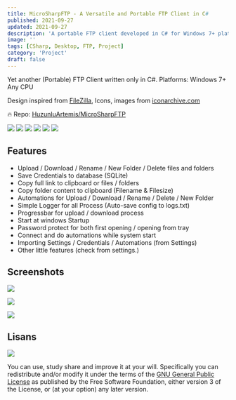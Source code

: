 ```yaml
---
title: MicroSharpFTP - A Versatile and Portable FTP Client in C#
published: 2021-09-27
updated: 2021-09-27
description: 'A portable FTP client developed in C# for Windows 7+ platforms, inspired by FileZilla'
image: ''
tags: [CSharp, Desktop, FTP, Project]
category: 'Project'
draft: false
---
```


Yet another (Portable) FTP Client written only in C#. Platforms: Windows 7+ Any CPU

Design inspired from [FileZilla](https://filezilla-project.org), Icons, images from [iconarchive.com](https://iconarchive.com)

🔥 Repo: [HuzunluArtemis/MicroSharpFTP](https://gitlab.com/HuzunluArtemis/MicroSharpFTP)

[![](https://img.shields.io/gitlab/license/HuzunluArtemis/MicroSharpFTP?style=flat)](#)
[![](https://visitor-badge.laobi.icu/badge?page_id=huzunluartemis.MicroSharpFTP)](#)
[![](https://img.shields.io/twitter/follow/huzunluartemis?&label=twitter&color=blue&style=flat&logo=twitter)](https://twitter.com/HuzunluArtemis)
[![](https://img.shields.io/badge/telegram-up-blue?style=for-the-badge&logo=telegram&logoColor=blue&style=flat)](https://t.me/HuzunluArtemis)
[![](https://img.shields.io/endpoint?style=flat&url=https%3A%2F%2Frunkit.io%2Fdamiankrawczyk%2Ftelegram-badge%2Fbranches%2Fmaster%3Furl%3Dhttps%3A%2F%2Ft.me/HuzunluArtemis)](https://t.me/HuzunluArtemis)
[![](https://img.shields.io/badge/artemis.pages-.dev-blue?style=flat&logo=devdotto&style=flat)](https://artemis.pages.dev/)

## Features

- Upload / Download / Rename / New Folder / Delete files and folders
- Save Credentials to database (SQLite)
- Copy full link to clipboard or files / folders
- Copy folder content to clipboard (Filename & Filesize)
- Automations for Upload / Download / Rename / Delete / New Folder
- Simple Logger for all Process (Auto-save config to logs.txt)
- Progressbar for upload / download process
- Start at windows Startup
- Password protect for both first opening / opening from tray
- Connect and do automations while system start
- Importing Settings / Credentials / Automations (from Settings)
- Other little features (check from settings.)

## Screenshots

![](https://i.ibb.co/PCZn2KW/132209836-fed31fcc-33ba-44cf-ac49-773de1de229f.png)

![](https://i.ibb.co/VtrPPpW/132210232-25ed212e-caa9-479b-8684-e6c3369fddb7.png)

![](https://i.ibb.co/4FysQNC/132210343-c9c575ca-4a6b-489d-9f44-2a2771e639ab.png)

## Lisans

![](https://www.gnu.org/graphics/gplv3-127x51.png)

You can use, study share and improve it at your will. Specifically you can redistribute and/or modify it under the terms of the [GNU General Public License](https://www.gnu.org/licenses/gpl-3.0.html) as published by the Free Software Foundation, either version 3 of the License, or (at your option) any later version.
